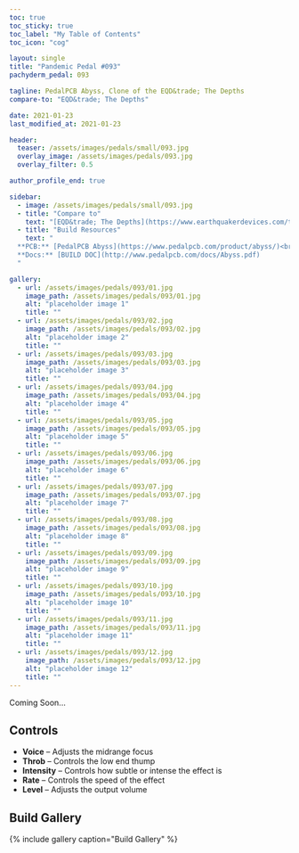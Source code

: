 ```yaml
---
toc: true
toc_sticky: true
toc_label: "My Table of Contents"
toc_icon: "cog"

layout: single
title: "Pandemic Pedal #093"
pachyderm_pedal: 093

tagline: PedalPCB Abyss, Clone of the EQD&trade; The Depths
compare-to: "EQD&trade; The Depths"

date: 2021-01-23
last_modified_at: 2021-01-23

header:
  teaser: /assets/images/pedals/small/093.jpg
  overlay_image: /assets/images/pedals/093.jpg
  overlay_filter: 0.5

author_profile_end: true

sidebar:
  - image: /assets/images/pedals/small/093.jpg
  - title: "Compare to"
    text: "[EQD&trade; The Depths](https://www.earthquakerdevices.com/the-depths)"
  - title: "Build Resources"
    text: "
  **PCB:** [PedalPCB Abyss](https://www.pedalpcb.com/product/abyss/)<br>
  **Docs:** [BUILD DOC](http://www.pedalpcb.com/docs/Abyss.pdf)
  "

gallery:
  - url: /assets/images/pedals/093/01.jpg
    image_path: /assets/images/pedals/093/01.jpg
    alt: "placeholder image 1"
    title: ""
  - url: /assets/images/pedals/093/02.jpg
    image_path: /assets/images/pedals/093/02.jpg
    alt: "placeholder image 2"
    title: ""
  - url: /assets/images/pedals/093/03.jpg
    image_path: /assets/images/pedals/093/03.jpg
    alt: "placeholder image 3"
    title: ""
  - url: /assets/images/pedals/093/04.jpg
    image_path: /assets/images/pedals/093/04.jpg
    alt: "placeholder image 4"
    title: ""
  - url: /assets/images/pedals/093/05.jpg
    image_path: /assets/images/pedals/093/05.jpg
    alt: "placeholder image 5"
    title: ""
  - url: /assets/images/pedals/093/06.jpg
    image_path: /assets/images/pedals/093/06.jpg
    alt: "placeholder image 6"
    title: ""
  - url: /assets/images/pedals/093/07.jpg
    image_path: /assets/images/pedals/093/07.jpg
    alt: "placeholder image 7"
    title: ""
  - url: /assets/images/pedals/093/08.jpg
    image_path: /assets/images/pedals/093/08.jpg
    alt: "placeholder image 8"
    title: ""
  - url: /assets/images/pedals/093/09.jpg
    image_path: /assets/images/pedals/093/09.jpg
    alt: "placeholder image 9"
    title: ""
  - url: /assets/images/pedals/093/10.jpg
    image_path: /assets/images/pedals/093/10.jpg
    alt: "placeholder image 10"
    title: ""
  - url: /assets/images/pedals/093/11.jpg
    image_path: /assets/images/pedals/093/11.jpg
    alt: "placeholder image 11"
    title: ""
  - url: /assets/images/pedals/093/12.jpg
    image_path: /assets/images/pedals/093/12.jpg
    alt: "placeholder image 12"
    title: ""
---
```


Coming Soon...

## Controls

* **Voice** – Adjusts the midrange focus
* **Throb** – Controls the low end thump
* **Intensity** – Controls how subtle or intense the effect is
* **Rate** – Controls the speed of the effect
* **Level** – Adjusts the output volume

## Build Gallery

{% include gallery caption="Build Gallery" %}